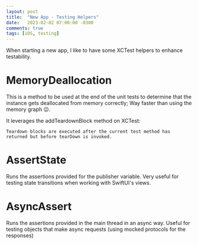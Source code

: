 ```yaml
---
layout: post
title:  "New App - Testing Helpers"
date:   2023-02-02 07:00:00 -0300
comments: true
tags: [iOS, testing]
---
```


When starting a new app, I like to have some XCTest helpers to enhance testability.

# MemoryDeallocation

This is a method to be used at the end of the unit tests to determine that the instance gets deallocated from memory correctly; Way faster than using the memory graph 😉.

It leverages the addTeardownBlock method on XCTest:

`Teardown blocks are executed after the current test method has returned but before tearDown is invoked.`

<script src="https://gist.github.com/mdb1/938f05113a0fe384197a798c95096284.js"></script>

# AssertState

Runs the assertions provided for the publisher variable.
Very useful for testing state transitions when working with SwiftUI's views.

<script src="https://gist.github.com/mdb1/4240b2f34a862f1ca88bfa6223b7a1a0.js"></script>

# AsyncAssert

Runs the assertions provided in the main thread in an async way.
Useful for testing objects that make async requests (using mocked protocols for the responses)

<script src="https://gist.github.com/mdb1/b09873253b39278cff9875d553e9d354.js"></script>
